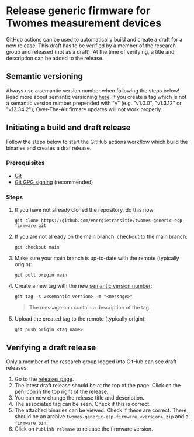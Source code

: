 # Release generic firmware for Twomes measurement devices
GitHub actions can be used to automatically build and create a draft for a new release. This draft has to be verified by a member of the research group and released (not as a draft). At the time of verifying, a title and description can be added to the release.

## Semantic versioning
Always use a semantic version number when following the steps below! Read more about semantic versioning [here](https://semver.org). If you create a tag which is not a semantic version number prepended with "v" (e.g. "v1.0.0", "v1.3.12" or "v12.34.2"), Over-The-Air firmare updates will not work properly.

## Initiating a build and draft release
Follow the steps below to start the GitHub actions workflow which build the binaries and creates a draf release.

### Prerequisites
- [Git](https://git-scm.com/downloads)
- [Git GPG signing](https://docs.github.com/en/authentication/managing-commit-signature-verification/generating-a-new-gpg-key) (recommended)

### Steps
1. If you have not already cloned the repository, do this now:
    ```shell
    git clone https://github.com/energietransitie/twomes-generic-esp-firmware.git
    ```
2. If you are not already on the main branch, checkout to the main branch:
    ```shell
    git checkout main
    ```
3. Make sure your main branch is up-to-date with the remote (typically origin):
    ```shell
    git pull origin main
    ```
4. Create a new tag with the new [semantic version number](#semantic-versioning):
    ```shell
    git tag -s v<semantic version> -m "<message>"
    ```
    > The message can contain a description of the tag.
5. Upload the created tag to the remote (typically origin):
    ```shell
    git push origin <tag name>
    ```

## Verifying a draft release
Only a member of the research group logged into GitHub can see draft releases.

1. Go to the [releases page](https://github.com/energietransitie/twomes-generic-esp-firmware/releases).
2. The latest draft release should be at the top of the page. Click on the pen icon in the top right of the release.
3. You can now change the release title and description.
4. The associated tag can be seen. Check if this is correct.
5. The attached binaries can be viewed. Check if these are correct. There should be an archive `twomes-generic-esp-firmware_<version>.zip` and a `firmware.bin`.
6. Click on `Publish release` to release the firmware version.